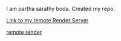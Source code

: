 I am partha sarathy boda. Created my repo.

[Link to my remote Render Server](https://f23wa00boda.onrender.com)

[remote render](https://dashboard.render.com/web/srv-ckrgpr05vl2c73ev32ug)
